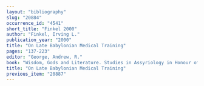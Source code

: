 ```yaml
---
layout: "bibliography"
slug: "20884"
occurrence_id: "4541"
short_title: "Finkel 2000"
author: "Finkel, Irving L."
publication_year: "2000"
title: "On Late Babylonian Medical Training"
pages: "137-223"
editor: "George, Andrew, R."
book: "Wisdom, Gods and Literature. Studies in Assyriology in Honour of W. G. Lambert"
title: "On Late Babylonian Medical Training"
previous_item: "20887"
---
```

